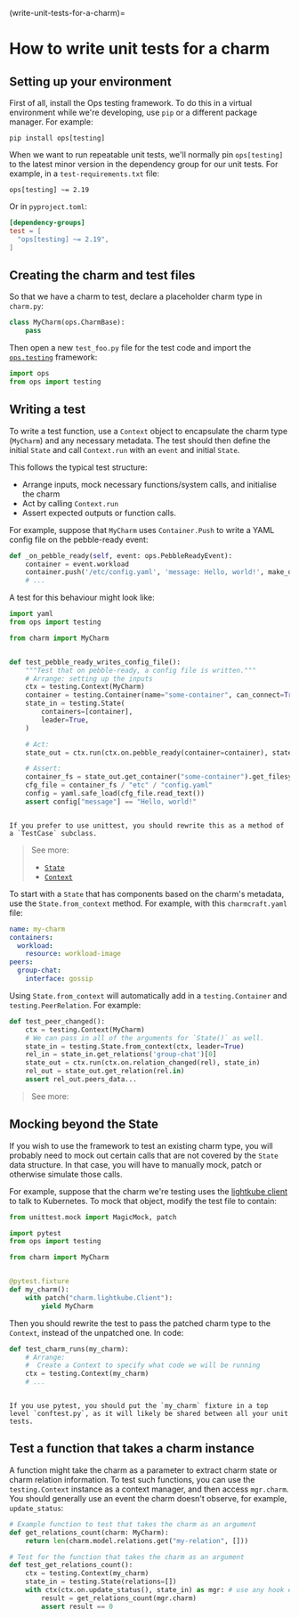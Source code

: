 (write-unit-tests-for-a-charm)=
# How to write unit tests for a charm

## Setting up your environment

First of all, install the Ops testing framework. To do this in a virtual environment while we're developing, use `pip` or a different package manager. For example:

```
pip install ops[testing]
```

When we want to run repeatable unit tests, we'll normally pin `ops[testing]` to the latest minor version in the dependency group for our unit tests. For example, in a `test-requirements.txt` file:

```text
ops[testing] ~= 2.19
```

Or in `pyproject.toml`:

```toml
[dependency-groups]
test = [
  "ops[testing] ~= 2.19",
]
```

## Creating the charm and test files

So that we have a charm to test, declare a placeholder charm type in `charm.py`:

```python
class MyCharm(ops.CharmBase):
    pass
```

Then open a new `test_foo.py` file for the test code and import the [`ops.testing`](ops_testing) framework:

```python
import ops
from ops import testing
```

## Writing a test

To write a test function, use a `Context` object to encapsulate the charm type (`MyCharm`) and any necessary metadata. The test should then define the initial `State` and call `Context.run` with an `event` and initial `State`.

This follows the typical test structure:

- Arrange inputs, mock necessary functions/system calls, and initialise the charm
- Act by calling `Context.run`
- Assert expected outputs or function calls.

For example, suppose that `MyCharm` uses `Container.Push` to write a YAML config file on the pebble-ready event:

```python
def _on_pebble_ready(self, event: ops.PebbleReadyEvent):
    container = event.workload
    container.push('/etc/config.yaml', 'message: Hello, world!', make_dirs=True)
    # ...
```

A test for this behaviour might look like:

```python
import yaml
from ops import testing

from charm import MyCharm


def test_pebble_ready_writes_config_file():
    """Test that on pebble-ready, a config file is written."""
    # Arrange: setting up the inputs
    ctx = testing.Context(MyCharm)
    container = testing.Container(name="some-container", can_connect=True)
    state_in = testing.State(
        containers=[container],
        leader=True,
    )

    # Act:
    state_out = ctx.run(ctx.on.pebble_ready(container=container), state_in)

    # Assert:
    container_fs = state_out.get_container("some-container").get_filesystem(ctx)
    cfg_file = container_fs / "etc" / "config.yaml"
    config = yaml.safe_load(cfg_file.read_text())
    assert config["message"] == "Hello, world!"

```

```{note}

If you prefer to use unittest, you should rewrite this as a method of a `TestCase` subclass.

```

> See more:
>  - [`State`](ops.testing.State)
>  - [`Context`](ops.testing.Context)

To start with a `State` that has components based on the charm's metadata, use the `State.from_context` method. For example, with this `charmcraft.yaml` file:

```yaml
name: my-charm
containers:
  workload:
    resource: workload-image
peers:
  group-chat:
    interface: gossip
```

Using `State.from_context` will automatically add in a `testing.Container` and `testing.PeerRelation`. For example:

```python
def test_peer_changed():
    ctx = testing.Context(MyCharm)
    # We can pass in all of the arguments for `State()` as well.
    state_in = testing.State.from_context(ctx, leader=True)
    rel_in = state_in.get_relations('group-chat')[0]
    state_out = ctx.run(ctx.on.relation_changed(rel), state_in)
    rel_out = state_out.get_relation(rel.in)
    assert rel_out.peers_data...
```

> See more: [](ops.testing.State.from_context)

## Mocking beyond the State

If you wish to use the framework to test an existing charm type, you will probably need to mock out certain calls that are not covered by the `State` data structure. In that case, you will have to manually mock, patch or otherwise simulate those calls.

For example, suppose that the charm we're testing uses the [lightkube client](https://github.com/gtsystem/lightkube) to talk to Kubernetes. To mock that object, modify the test file to contain:

```python
from unittest.mock import MagicMock, patch

import pytest
from ops import testing

from charm import MyCharm


@pytest.fixture
def my_charm():
    with patch("charm.lightkube.Client"):
        yield MyCharm
```

Then you should rewrite the test to pass the patched charm type to the `Context`, instead of the unpatched one. In code:

```python
def test_charm_runs(my_charm):
    # Arrange:
    #  Create a Context to specify what code we will be running
    ctx = testing.Context(my_charm)
    # ...
```

```{note}

If you use pytest, you should put the `my_charm` fixture in a top level `conftest.py`, as it will likely be shared between all your unit tests.
```

## Test a function that takes a charm instance

A function might take the charm as a parameter to extract charm state or charm relation 
information. To test such functions, you can use the `testing.Context` instance as a context
manager, and then access `mgr.charm`. You should generally use an event the charm doesn't observe,
for example, `update_status`:

```python
# Example function to test that takes the charm as an argument
def get_relations_count(charm: MyCharm):
    return len(charm.model.relations.get("my-relation", []))

# Test for the function that takes the charm as an argument
def test_get_relations_count():
    ctx = testing.Context(my_charm)
    state_in = testing.State(relations=[])
    with ctx(ctx.on.update_status(), state_in) as mgr: # use any hook event here
        result = get_relations_count(mgr.charm)
        assert result == 0
```
